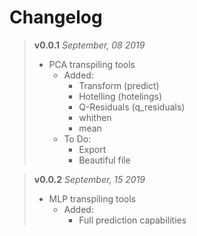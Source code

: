 # Changelog

> __v0.0.1__
> *September, 08 2019*
> + PCA transpiling tools
>   + Added:
>     - Transform (predict)
>     - Hotelling (hotelings)
>     - Q-Residuals (q_residuals)
>     - whithen
>     - mean
>   + To Do:
>     - Export
>     - Beautiful file

> __v0.0.2__
> *September, 15 2019*
> + MLP transpiling tools
>   + Added:
>     - Full prediction capabilities
